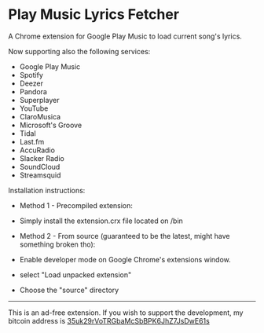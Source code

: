 # Play Music Lyrics Fetcher
A Chrome extension for Google Play Music to load current song's lyrics.

Now supporting also the following services:
  - Google Play Music
  - Spotify
  - Deezer
  - Pandora
  - Superplayer
  - YouTube
  - ClaroMusica
  - Microsoft's Groove
  - Tidal
  - Last.fm
  - AccuRadio
  - Slacker Radio
  - SoundCloud
  - Streamsquid


Installation instructions:

- Method 1 - Precompiled extension:
 - Simply install the extension.crx file located on /bin

- Method 2 - From source (guaranteed to be the latest, might have something broken tho):
 - Enable developer mode on Google Chrome's extensions window.
 - select "Load unpacked extension"
 - Choose the "source" directory

---
This is an ad-free extension. If you wish to support the development, my bitcoin address is [35uk29rVoTRGbaMcSbBPK6JhZ7JsDwE61s](bitcoin://35uk29rVoTRGbaMcSbBPK6JhZ7JsDwE61s)
